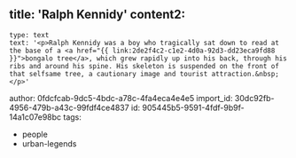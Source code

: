 title: 'Ralph Kennidy'
content2:
  -
    type: text
    text: '<p>Ralph Kennidy was a boy who tragically sat down to read at the base of a <a href="{{ link:2de2f4c2-c1e2-4d0a-92d3-dd23eca9fd88 }}">bongalo tree</a>, which grew rapidly up into his back, through his ribs and around his spine. His skeleton is suspended on the front of that selfsame tree, a cautionary image and tourist attraction.&nbsp;</p>'
author: 0fdcfcab-9dc5-4bdc-a78c-4fa4eca4e4e5
import_id: 30dc92fb-4956-479b-a43c-99fdf4ce4837
id: 905445b5-9591-4fdf-9b9f-14a1c07e98bc
tags:
  - people
  - urban-legends
